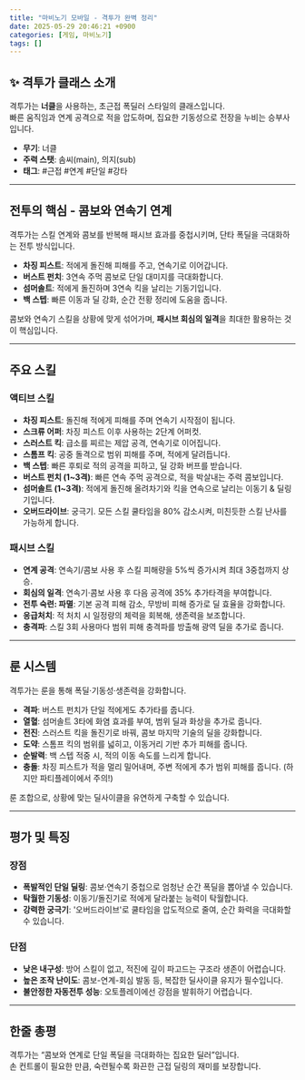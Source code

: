 ```yaml
---
title: "마비노기 모바일 - 격투가 완벽 정리"
date: 2025-05-29 20:46:21 +0900
categories: [게임, 마비노기]
tags: []
---
```


## ✨ 격투가 클래스 소개
격투가는 **너클**을 사용하는, 초근접 폭딜러 스타일의 클래스입니다.  
빠른 움직임과 연계 공격으로 적을 압도하며, 집요한 기동성으로 전장을 누비는 승부사입니다.

- **무기**: 너클  
- **주력 스탯**: 솜씨(main), 의지(sub)  
- **태그**: #근접 #연계 #단일 #강타  

---

## 전투의 핵심 - 콤보와 연속기 연계
격투가는 스킬 연계와 콤보를 반복해 패시브 효과를 중첩시키며, 단타 폭딜을 극대화하는 전투 방식입니다.  
- **차징 피스트**: 적에게 돌진해 피해를 주고, 연속기로 이어갑니다.  
- **버스트 펀치**: 3연속 주먹 콤보로 단일 대미지를 극대화합니다.  
- **섬머솔트**: 적에게 돌진하며 3연속 킥을 날리는 기동기입니다.  
- **백 스텝**: 빠른 이동과 딜 강화, 순간 전황 정리에 도움을 줍니다.

콤보와 연속기 스킬을 상황에 맞게 섞어가며, **패시브 회심의 일격**을 최대한 활용하는 것이 핵심입니다.

---

## 주요 스킬

### 액티브 스킬
- **차징 피스트**: 돌진해 적에게 피해를 주며 연속기 시작점이 됩니다.  
- **스크류 어퍼**: 차징 피스트 이후 사용하는 2단계 어퍼컷.  
- **스러스트 킥**: 급소를 찌르는 제압 공격, 연속기로 이어집니다.  
- **스톰프 킥**: 공중 돌격으로 범위 피해를 주며, 적에게 달려듭니다.  
- **백 스텝**: 빠른 후퇴로 적의 공격을 피하고, 딜 강화 버프를 받습니다.  
- **버스트 펀치 (1~3격)**: 빠른 연속 주먹 공격으로, 적을 박살내는 주력 콤보입니다.  
- **섬머솔트 (1~3격)**: 적에게 돌진해 올려차기와 킥을 연속으로 날리는 이동기 & 딜링기입니다.  
- **오버드라이브**: 궁극기. 모든 스킬 쿨타임을 80% 감소시켜, 미친듯한 스킬 난사를 가능하게 합니다.

### 패시브 스킬
- **연계 공격**: 연속기/콤보 사용 후 스킬 피해량을 5%씩 증가시켜 최대 3중첩까지 상승.  
- **회심의 일격**: 연속기·콤보 사용 후 다음 공격에 35% 추가타격을 부여합니다.  
- **전투 숙련: 파멸**: 기본 공격 피해 감소, 무방비 피해 증가로 딜 효율을 강화합니다.  
- **응급처치**: 적 처치 시 일정량의 체력을 회복해, 생존력을 보조합니다.  
- **충격파**: 스킬 3회 사용마다 범위 피해 충격파를 방출해 광역 딜을 추가로 줍니다.

---

## 룬 시스템
격투가는 룬을 통해 폭딜·기동성·생존력을 강화합니다.

- **격파**: 버스트 펀치가 단일 적에게도 추가타를 줍니다.  
- **열혈**: 섬머솔트 3타에 화염 효과를 부여, 범위 딜과 화상을 추가로 줍니다.  
- **전진**: 스러스트 킥을 돌진기로 바꿔, 콤보 마지막 기술의 딜을 강화합니다.  
- **도약**: 스톰프 킥의 범위를 넓히고, 이동거리 기반 추가 피해를 줍니다.  
- **순발력**: 백 스텝 적중 시, 적의 이동 속도를 느리게 합니다.  
- **충돌**: 차징 피스트가 적을 멀리 밀어내며, 주변 적에게 추가 범위 피해를 줍니다. (하지만 파티플레이에서 주의!)

룬 조합으로, 상황에 맞는 딜사이클을 유연하게 구축할 수 있습니다.

---

## 평가 및 특징

### 장점
- **폭발적인 단일 딜링**: 콤보·연속기 중첩으로 엄청난 순간 폭딜을 뽑아낼 수 있습니다.  
- **탁월한 기동성**: 이동기/돌진기로 적에게 달라붙는 능력이 탁월합니다.  
- **강력한 궁극기**: '오버드라이브'로 쿨타임을 압도적으로 줄여, 순간 화력을 극대화할 수 있습니다.

### 단점
- **낮은 내구성**: 방어 스킬이 없고, 적진에 깊이 파고드는 구조라 생존이 어렵습니다.  
- **높은 조작 난이도**: 콤보-연계-회심 발동 등, 복잡한 딜사이클 유지가 필수입니다.  
- **불안정한 자동전투 성능**: 오토플레이에선 강점을 발휘하기 어렵습니다.

---

## 한줄 총평
격투가는 “콤보와 연계로 단일 폭딜을 극대화하는 집요한 딜러”입니다.  
손 컨트롤이 필요한 만큼, 숙련될수록 화끈한 근접 딜링의 재미를 보장합니다.
